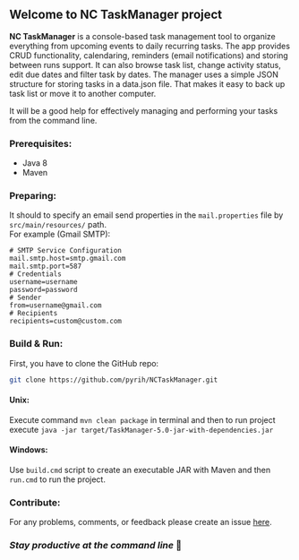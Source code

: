 ## Welcome to NC TaskManager project

**NC TaskManager** is a console-based task management tool to organize everything from upcoming events to daily recurring tasks. The app provides CRUD functionality, calendaring, reminders (email notifications) and storing between runs support. It can also browse task list, change activity status, edit due dates and filter task by dates. 
The manager uses a simple JSON structure for storing tasks in a data.json file. That makes it easy to back up task list or move it to another computer.

It will be a good help for effectively managing and performing your tasks from the command line. 

### Prerequisites:
- Java 8
- Maven

### Preparing:
It should to specify an email send properties in the `mail.properties` file by `src/main/resources/` path. <br>
For example (Gmail SMTP):
```properties
# SMTP Service Configuration 
mail.smtp.host=smtp.gmail.com
mail.smtp.port=587
# Credentials
username=username
password=password
# Sender
from=username@gmail.com
# Recipients
recipients=custom@custom.com
```

### Build & Run:
First, you have to clone the GitHub repo:
```bash
git clone https://github.com/pyrih/NCTaskManager.git
```
#### Unix:
Execute command `mvn clean package` in terminal and then to run project execute `java -jar target/TaskManager-5.0-jar-with-dependencies.jar`
#### Windows:
Use `build.cmd` script to create an executable JAR with Maven and then `run.cmd` to run the project.

### Contribute:
For any problems, comments, or feedback please create an issue
[here](https://github.com/pyrih/NCTaskManager/issues).

### *Stay productive at the command line* :rocket:

